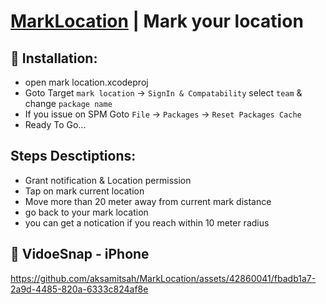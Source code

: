 
# [MarkLocation](https://www.amit-sah.com.np/) | Mark your location

## 🤖 Installation:

- open mark location.xcodeproj
- Goto Target `mark location` -> `SignIn & Compatability` select `team` & change  `package name`
- If you issue on SPM Goto `File` -> `Packages` -> `Reset Packages Cache`
- Ready To Go...

## Steps Desctiptions: 
- Grant notification & Location permission
- Tap on mark current location
- Move more than 20 meter away from current mark distance
- go back to your mark location
- you can get a notication if you reach within 10 meter radius

## 📱 VidoeSnap - iPhone

https://github.com/aksamitsah/MarkLocation/assets/42860041/fbadb1a7-2a9d-4485-820a-6333c824af8e

